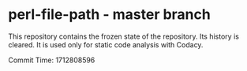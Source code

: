 # perl-file-path - master branch

This repository contains the frozen state of the repository.
Its history is cleared. It is used only for static code
analysis with Codacy.

Commit Time: 1712808596